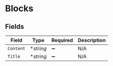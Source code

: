 # Blocks


## Fields

| Field              | Type               | Required           | Description        |
| ------------------ | ------------------ | ------------------ | ------------------ |
| `Content`          | **string*          | :heavy_minus_sign: | N/A                |
| `Title`            | **string*          | :heavy_minus_sign: | N/A                |